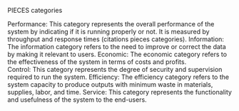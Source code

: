 PIECES categories

Performance: This category represents the overall performance of the system by indicating if it is running properly or not. It is measured by throughput and response times (citations pieces categories).
Information: The information category refers to the need to improve or correct the data by making it relevant to users.
Economic: The economic category refers to the effectiveness of the system in terms of costs and profits.  
Control: This category represents the degree of security and supervision required to run the system.
Efficiency: The efficiency category refers to the system capacity to produce outputs with minimum waste in materials, supplies, labor, and time.
Service: This category represents the functionality and usefulness of the system to the end-users.

